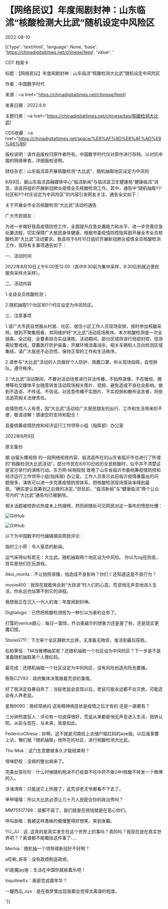 # 【网络民议】年度闹剧封神：山东临沭“核酸检测大比武”随机设定中风险区

2022-08-10

[{'type': 'text/html', 'language': None, 'base': 'https://chinadigitaltimes.net/chinese/feed', 'value': '

CDT 档案卡

标题：【网络民议】年度闹剧封神：山东临沭“核酸检测大比武”随机设定中风险区

作者：中国数字时代

来源：<a href="https://chinadigitaltimes.net/chinese/feed)

发表日期：2022.8.9

主题归类：<a href="https://chinadigitaltimes.net/chinese/tag/核酸检测大比武)

CDS收藏：<a href="https://chinadigitaltimes.net/space/%E8%AF%9D%E8%AF%AD%E9%A6%86)

版权说明：该作品版权归原作者所有。中国数字时代仅对原作进行存档，以对抗中国的网络审查。详细版权说明。





财经杂志｜山东临沭县开展核酸检测“大比武”，随机抽取地区设定为中风险

8月9日，据山东临沭县融媒体中心“临沭新闻”与临沭县卫生健康局“健康临沭”消息，该县将组织开展新冠肺炎疫情全员核酸检测工作。其中，通告中“随机抽取1个社区和1个村庄设定为中风险区”的内容引发网友关注，通告全文如下：



关于开展全市全员核酸检测“大比武”活动的通告

广大市民朋友：

为进一步做好我县疫情防控工作，全面提升应急处置能力和水平，进一步完善应急处置流程，切实保障广大居民身体健康，根据市委疫情防控指挥部开展全市全员核酸检测“大比武”活动要求，我县将于8月10日组织开展新冠肺炎疫情全员核酸检测工作，现将有关事项通告如下：

一、活动时间

2022年8月10日上午6:00至12:00（其中9:30前为集中采样，9:30后到就近便民服务采样点采样）。

二、活动内容

1.全县全员核酸检测；

2.随机抽取1个社区和1个村庄设定为中风险区。

三、注意事项

1.请广大市民自觉服从村居、社区、居住小区工作人员现场安排，按时参加核酸采样。做到不聚集观看，共同维护好“大比武”活动现场秩序。本次核酸检测是一次全链条、全过程、全要素综合实战演练。活动期间，部分区域将进行局部封控，现场需拉警戒线，穿戴医疗防护装备，开展环境消毒消杀，相关车辆和人员向检测区域集结，请广大居民不必恐慌，保持正常的工作和生活秩序。

2.请参与“大比武”活动的人员做好个人防护、佩戴口罩，听从现场指挥，自觉排队，遵守秩序。

3.“大比武”活动期间，不要对活动场景进行非法传播，不拍照录像，不在微信、微博等社交媒体平台随意转发活动现场相关图片、视频，避免造成不良社会影响。做到不造谣、不传谣、不信谣。对恶意传播不实图片、不实视频和散布谣言者，将依法追究相关法律责任。

疫情防控人人有责，因“大比武”活动给广大居民朋友的出行、工作和生活带来的不便，敬请谅解！感谢您的支持和配合！

县委统筹疫情防控和经济运行工作领导小组（指挥部）办公室

2022年8月9日



原文备份

据 @猫头鹰视频 的一段网络视频内容，临沭县所在的山东省临沂市也进行了所谓的“核酸检测大比武活动”，部分市民在8月10日经历全民核酸时，似乎并不清楚这是官方举行的演练行动。东方网·纵相视频 致电了山东省临沂市委统筹疫情防控和经济运行工作领导小组(指挥部) 办公室，工作人员表示此前临沂疫情暴露出的问题很多，演练可以进一步完善疫情防控体系，把核酸检测现场感染率降到最低，“确实是认真筹划之后做的决定。”但目前，“临沭新闻”与“健康临沭”两个公众号内的“大比武”通告均已被删除。



相关话题被控舆论热度未上热搜榜，然而却随处可见网民对这一事件的愤怒吐槽：

![GitHub](https://chinadigitaltimes.net/chinese/files/2022/08/image-1660128804540.png)

![GitHub](https://chinadigitaltimes.net/chinese/files/2022/08/image-1660128832794.png)

以下为中国数字时代编辑摘自网民评论：



临时工小蒋：令人窒息的新闻。

运气来得似有若无：大比武。随机抽取两个地区设为中风险。 你以为zg在防疫，其实是他们在玩游戏。

Akio_morita：不让拍照录像，怕造成不良影响？你们丫还知道这是不良行为？

movie400：我现在就能体会到“大跃进”时人们的心态。荒谬悄无声息地进入生活，你永远也估算不到它的进程。

我想我正在沉入一代人的海：年度闹剧封神。

Digitalogic：已然把核酸检测视为一种引以为豪的业务了。

打雷的venice甜心：每日一震惊，乔治奥威尔的想象力还是差了些，还是现实更魔幻捏。

StoneG711：下次来个全区静默大比拼，无准备无物资，谁活到最后获胜。

松柏霁恒：TM当微博抽奖呢？还随机抽取一个社区设为中风险区？下一步是不是准备随机抽取某个人赠红码。

最完成：还随机抽取一个社区设定为中风险区，没有风险创造风险也要捅。

陈陈CZY83：政府集体决策做着荒谬的事情。

好了我决定自暴自弃了：当捉老鼠会变现以后，老鼠可能永远都不会灭绝，可能还会有人养老鼠。

星隙9090：我经常纳闷 这些精神病症状是疫情之后才有的 还是一直都有？

三分钟热度狂人：评论有一句说得很好，荒诞从来都是悄无声息进入生活，扭转认知，从前与现在，与未来，皆是如此。

FedericoChiesa：妙啊，这不就是河南给上访储户赋红码的aoe版。以后谁家要上访，俺们就「随机抽取」他所在的社区，进行核酸检测大比武。

Thx-Mok：这门生意要做多久才能结束呀？

怪味舒叔：没病的整出病来了。

完美女孩珍珍：什么时候随机枪决不打疫苗不吃中药不做24H核酸不转发一个微博的人。

浮渚清晖：只能送它上热搜了，这荒谬老天爷都看不下去了。

甲甲嘻嘻：所以大比武必须让几十万人民配合你的政治秀吗？

MM75517788：装都不装了，我们就是在捞钱就是在恶心你们。

呼叫辰皓：我被这样愚昧的傲慢整得好想笑，笑到发癫。

YU_JU：这..这真的是真实发生在这个世界上的事吗？真的吗？我现在是在真实世界吧？？离谱都不能概括这件事了…..

Merhia：随机抽一个领导得新冠好不好啊？

a哎喲_哥哥：没有政绩制造政绩。

61是魔jay座：生活在中国你就偷着乐吧！

InquilineXx：奥密克戎嘉年华？

一罐西瓜_xyx：是在我梦里出现我都会觉得太离谱的程度。

'}]